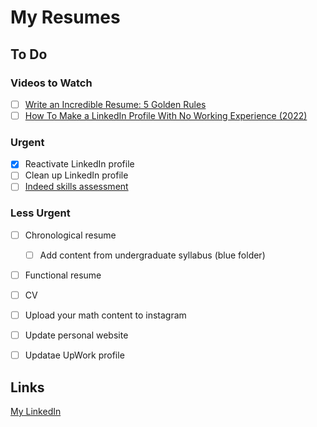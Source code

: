 # My Resumes

## To Do

### Videos to Watch
- [ ] [Write an Incredible Resume: 5 Golden Rules](https://www.youtube.com/watch?v=Tt08KmFfIYQ&list=PLo-kPya_Ww2x1PzbqzmPPC5v7fCYhrK4z&index=2)
- [ ] [How To Make a LinkedIn Profile With No Working Experience (2022) ](https://www.youtube.com/watch?v=wYtlRgECrWE)

### Urgent
- [x] Reactivate LinkedIn profile
- [ ] Clean up LinkedIn profile
- [ ] [Indeed skills assessment](https://my.indeed.com/resume/assessments)

### Less Urgent
- [ ] Chronological resume  
  - [ ] Add content from undergraduate syllabus (blue folder)
- [ ] Functional resume
- [ ] CV
- [ ] Upload your math content to instagram
- [ ] Update personal website
- [ ] Updatae UpWork profile



## Links
[My LinkedIn](www.linkedin.com/in/lshriver)
